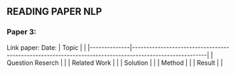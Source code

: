 ## READING PAPER NLP
### Paper 3: 
Link paper: 
Date: 
| Topic        |                                                           |
|--------------|--------------------------------------------------------------------------------------------------------|
| Question Reserch    |  |
| Related Work |   |
| Solution     |   |
| Method       | |
| Result       | |

